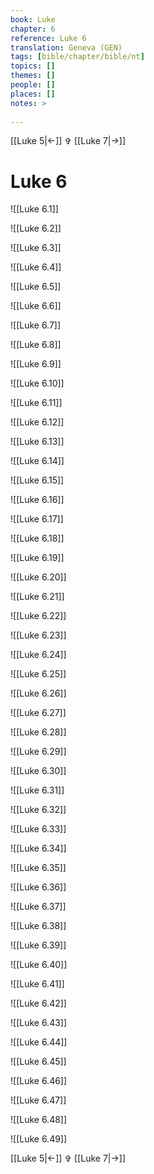 ```yaml
---
book: Luke
chapter: 6
reference: Luke 6
translation: Geneva (GEN)
tags: [bible/chapter/bible/nt]
topics: []
themes: []
people: []
places: []
notes: >
  
---
```


[[Luke 5|<-]] ✞ [[Luke 7|->]]

# Luke 6

![[Luke 6.1]]

![[Luke 6.2]]

![[Luke 6.3]]

![[Luke 6.4]]

![[Luke 6.5]]

![[Luke 6.6]]

![[Luke 6.7]]

![[Luke 6.8]]

![[Luke 6.9]]

![[Luke 6.10]]

![[Luke 6.11]]

![[Luke 6.12]]

![[Luke 6.13]]

![[Luke 6.14]]

![[Luke 6.15]]

![[Luke 6.16]]

![[Luke 6.17]]

![[Luke 6.18]]

![[Luke 6.19]]

![[Luke 6.20]]

![[Luke 6.21]]

![[Luke 6.22]]

![[Luke 6.23]]

![[Luke 6.24]]

![[Luke 6.25]]

![[Luke 6.26]]

![[Luke 6.27]]

![[Luke 6.28]]

![[Luke 6.29]]

![[Luke 6.30]]

![[Luke 6.31]]

![[Luke 6.32]]

![[Luke 6.33]]

![[Luke 6.34]]

![[Luke 6.35]]

![[Luke 6.36]]

![[Luke 6.37]]

![[Luke 6.38]]

![[Luke 6.39]]

![[Luke 6.40]]

![[Luke 6.41]]

![[Luke 6.42]]

![[Luke 6.43]]

![[Luke 6.44]]

![[Luke 6.45]]

![[Luke 6.46]]

![[Luke 6.47]]

![[Luke 6.48]]

![[Luke 6.49]]

[[Luke 5|<-]] ✞ [[Luke 7|->]]
